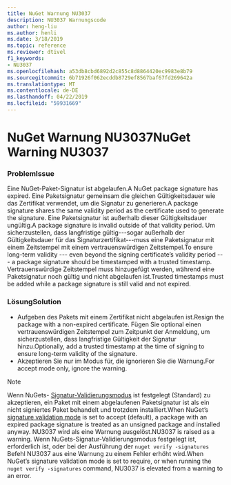 ```yaml
---
title: NuGet Warnung NU3037
description: NU3037 Warnungscode
author: heng-liu
ms.author: henli
ms.date: 3/18/2019
ms.topic: reference
ms.reviewer: dtivel
f1_keywords:
- NU3037
ms.openlocfilehash: a53db8cbd6892d2c855c8d8864420ec9983e8b79
ms.sourcegitcommit: 6b71926f062ecddb8729ef8567baf67fd269642a
ms.translationtype: MT
ms.contentlocale: de-DE
ms.lasthandoff: 04/22/2019
ms.locfileid: "59931669"
---
```

# <a name="nuget-warning-nu3037"></a><span data-ttu-id="9a7ea-103">NuGet Warnung NU3037</span><span class="sxs-lookup"><span data-stu-id="9a7ea-103">NuGet Warning NU3037</span></span>

### <a name="issue"></a><span data-ttu-id="9a7ea-104">Problem</span><span class="sxs-lookup"><span data-stu-id="9a7ea-104">Issue</span></span>

<span data-ttu-id="9a7ea-105">Eine NuGet-Paket-Signatur ist abgelaufen.</span><span class="sxs-lookup"><span data-stu-id="9a7ea-105">A NuGet package signature has expired.</span></span>
<span data-ttu-id="9a7ea-106">Eine Paketsignatur gemeinsam die gleichen Gültigkeitsdauer wie das Zertifikat verwendet, um die Signatur zu generieren.</span><span class="sxs-lookup"><span data-stu-id="9a7ea-106">A package signature shares the same validity period as the certificate used to generate the signature.</span></span> <span data-ttu-id="9a7ea-107">Eine Paketsignatur ist außerhalb dieser Gültigkeitsdauer ungültig.</span><span class="sxs-lookup"><span data-stu-id="9a7ea-107">A package signature is invalid outside of that validity period.</span></span>
<span data-ttu-id="9a7ea-108">Um sicherzustellen, dass langfristige gültig---sogar außerhalb der Gültigkeitsdauer für das Signaturzertifikat---muss eine Paketsignatur mit einem Zeitstempel mit einem vertrauenswürdigen Zeitstempel.</span><span class="sxs-lookup"><span data-stu-id="9a7ea-108">To ensure long-term validity --- even beyond the signing certificate’s validity period --- a package signature should be timestamped with a trusted timestamp.</span></span> <span data-ttu-id="9a7ea-109">Vertrauenswürdige Zeitstempel muss hinzugefügt werden, während eine Paketsignatur noch gültig und nicht abgelaufen ist.</span><span class="sxs-lookup"><span data-stu-id="9a7ea-109">Trusted timestamps must be added while a package signature is still valid and not expired.</span></span>


### <a name="solution"></a><span data-ttu-id="9a7ea-110">Lösung</span><span class="sxs-lookup"><span data-stu-id="9a7ea-110">Solution</span></span>

* <span data-ttu-id="9a7ea-111">Aufgeben des Pakets mit einem Zertifikat nicht abgelaufen ist.</span><span class="sxs-lookup"><span data-stu-id="9a7ea-111">Resign the package with a non-expired certificate.</span></span> <span data-ttu-id="9a7ea-112">Fügen Sie optional einen vertrauenswürdigen Zeitstempel zum Zeitpunkt der Anmeldung, um sicherzustellen, dass langfristige Gültigkeit der Signatur hinzu.</span><span class="sxs-lookup"><span data-stu-id="9a7ea-112">Optionally, add a trusted timestamp at the time of signing to ensure long-term validity of the signature.</span></span>
* <span data-ttu-id="9a7ea-113">Akzeptieren Sie nur im Modus für, die ignorieren Sie die Warnung.</span><span class="sxs-lookup"><span data-stu-id="9a7ea-113">For accept mode only, ignore the warning.</span></span>

> [!Note]
> <span data-ttu-id="9a7ea-114">Wenn NuGets- [Signatur-Validierungsmodus](https://docs.microsoft.com/en-us/nuget/consume-packages/installing-signed-packages#configure-package-signature-requirements) ist festgelegt (Standard) zu akzeptieren, ein Paket mit einem abgelaufenen Paketsignatur ist als ein nicht signiertes Paket behandelt und trotzdem installiert.</span><span class="sxs-lookup"><span data-stu-id="9a7ea-114">When NuGet’s [signature validation mode](https://docs.microsoft.com/en-us/nuget/consume-packages/installing-signed-packages#configure-package-signature-requirements) is set to accept (default), a package with an expired package signature is treated as an unsigned package and installed anyway.</span></span> <span data-ttu-id="9a7ea-115">NU3037 wird als eine Warnung ausgelöst.</span><span class="sxs-lookup"><span data-stu-id="9a7ea-115">NU3037 is raised as a warning.</span></span> <span data-ttu-id="9a7ea-116">Wenn NuGets-Signatur-Validierungsmodus festgelegt ist, erforderlich ist, oder bei der Ausführung der `nuget verify -signatures` Befehl NU3037 aus eine Warnung zu einem Fehler erhöht wird.</span><span class="sxs-lookup"><span data-stu-id="9a7ea-116">When NuGet’s signature validation mode is set to require, or when running the `nuget verify -signatures` command, NU3037 is elevated from a warning to an error.</span></span> 